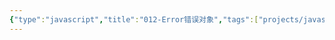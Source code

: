 ```yaml
---
{"type":"javascript","title":"012-Error错误对象","tags":["projects/javascript"],"author":"codertoro","establish":"2025-04-12","update":"2025-04-12","dg-publish":true,"categories":["数据类型","引用数据类型"],"permalink":"/Projects/003-JavaScript/012-Error错误对象/","dgPassFrontmatter":true,"created":"2025-04-12T16:28:24.247+08:00","updated":"2025-04-12T17:15:22.456+08:00"}
---
```


